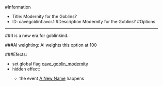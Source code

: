 #Information
 - Title: Modernity for the Goblins?
 - ID: cavegoblinflavor.1
#Description
Modernity for the Goblins?
#Options

___
##It is a new era for goblinkind.

###AI weighting:
AI weights this option at 100


###Efects:<ul><li>set global flag [cave_goblin_modernity](../flags/cave_goblin_modernity.md)</li><li>hidden effect:</li><ul><li>the event [A New Name](../events/a_new_name.md) happens</li></ul></ul>
